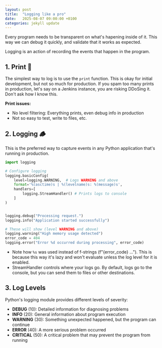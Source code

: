 ```yaml
---
layout: post
title:  "Logging like a pro"
date:   2025-08-07 09:00:00 +0100
categories: jekyll update
---
```


Every program needs to be transparent on what's hapening inside of it.
This way we can debug it quickly, and validate that it works as expected.

Logging is an action of recording the events that happen in the program.

## 1. Print 📝

The simplest way to log is to use the `print` function.
This is okay for initial development, but not so much for production.
If you spam too many prints in production, let's say on a Jenkins instance, you are risking DDoSing it. Don't ask how I know this.

**Print issues:**
- No level filtering: Everything prints, even debug info in production
- Not so easy to test, write to files, etc.

## 2. Logging 🪵

This is the preferred way to capture events in any Python application that's running in production. 

```python
import logging

# Configure logging
logging.basicConfig(
    level=logging.WARNING,  # Logs WARNING and above
    format='%(asctime)s | %(levelname)s: %(message)s',
    handlers=[
        logging.StreamHandler() # Prints logs to console
    ]
)


logging.debug("Processing request.")
logging.info("Application started successfully")

# These will show (level WARNING and above)
logging.warning("High memory usage detected")
error_code = 404
logging.error("Error %d occurred during processing", error_code)
```

- Note how `%s` was used instead of f-strings (f"{error_code} ..."). This is because this way it's lazy and won't evaluate unless the log level for it is enabled.
- StreamHandler controls where your logs go. By default, logs go to the console, but you can send them to files or other destinations.


## 3. Log Levels

Python's logging module provides different levels of severity:

- **DEBUG** (10): Detailed information for diagnosing problems
- **INFO** (20): General information about program execution
- **WARNING** (30): Something unexpected happened, but the program can continue
- **ERROR** (40): A more serious problem occurred
- **CRITICAL** (50): A critical problem that may prevent the program from running
